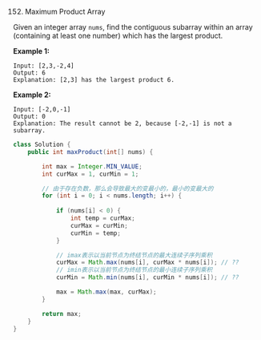 152. Maximum Product Array


Given an integer array `nums`, find the contiguous subarray within an array (containing at least one number) which has the largest product.

**Example 1:**

```
Input: [2,3,-2,4]
Output: 6
Explanation: [2,3] has the largest product 6.
```

**Example 2:**

```
Input: [-2,0,-1]
Output: 0
Explanation: The result cannot be 2, because [-2,-1] is not a subarray.
```

```java
class Solution {
    public int maxProduct(int[] nums) {

        int max = Integer.MIN_VALUE;
        int curMax = 1, curMin = 1;

        // 由于存在负数，那么会导致最大的变最小的，最小的变最大的
        for (int i = 0; i < nums.length; i++) {
            
            if (nums[i] < 0) {
                int temp = curMax;
                curMax = curMin;
                curMin = temp;
            }

            // imax表示以当前节点为终结节点的最大连续子序列乘积
            curMax = Math.max(nums[i], curMax * nums[i]); // ??
            // imin表示以当前节点为终结节点的最小连续子序列乘积
            curMin = Math.min(nums[i], curMin * nums[i]); // ??

            max = Math.max(max, curMax);
        }

        return max;
    }
}
```

